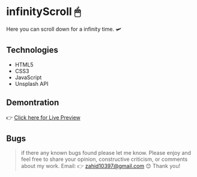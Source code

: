 # infinityScroll 🖱
Here you can scroll down for a infinity time.  🛩


## Technologies

- HTML5
- CSS3
- JavaScript
- Unsplash API
 

## Demontration
👉 [Click here for Live Preview](https://zahid-jibon.github.io/infinityScroll/)


## Bugs
> if there any known bugs found please let me know. Please enjoy and feel free to share your opinion, constructive criticism, or comments about my work. Email: 👉 zahid10397@gmail.com 😊 Thank you!


